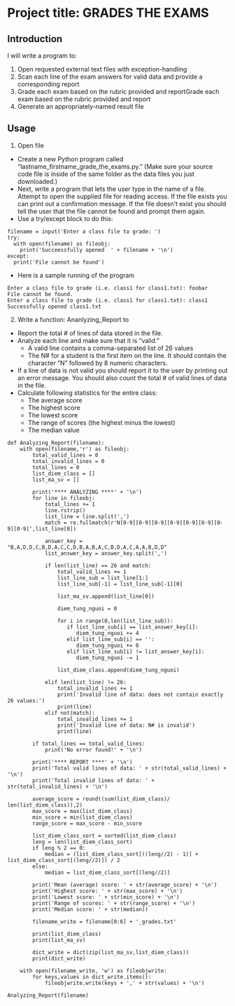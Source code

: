 # Project title: GRADES THE EXAMS
## Introduction

I will write a program to:
1. Open requested external text files with exception-handling
2. Scan each line of the exam answers for valid data and provide a corresponding report
3. Grade each exam based on the rubric provided and reportGrade each exam based on the rubric provided and report
4. Generate an appropriately-named result file

## Usage
1. Open file
- Create a new Python program called “lastname_firstname_grade_the_exams.py.” (Make sure your source code file is inside of the same folder as the data files you just downloaded.)
- Next, write a program that lets the user type in the name of a file. Attempt to open the supplied file for reading access. If the file exists you can print out a confirmation message. If the file doesn’t exist you should tell the user that the file cannot be found and prompt them again.
- Use a try/except block to do this:
```
filename = input('Enter a class file to grade: ')
try:
  with open(filename) as fileobj:
    print('Succeessfully opened  ' + filename + '\n')
except:
  print('File cannot be found')
```
- Here is a sample running of the program
```
Enter a class file to grade (i.e. class1 for class1.txt): foobar
File cannot be found.
Enter a class file to grade (i.e. class1 for class1.txt): class1
Successfully opened class1.txt
```
2. Write a function: Ananlyzing_Report to
- Report the total # of lines of data stored in the file.
- Analyze each line and make sure that it is “valid.”
  -  A valid line contains a comma-separated list of 26 values
  -  The N# for a student is the first item on the line. It should contain the character “N” followed by 8 numeric characters.
- If a line of data is not valid you should report it to the user by printing out an error message. You should also count the total # of valid lines of data in the file.
- Calculate following statistics for the entire class:
  -  The average score
  -  The highest score
  -  The lowest score
  -  The range of scores (the highest minus the lowest)
  -  The median value
```
def Analyzing_Report(filename):
    with open(filename,'r') as fileobj:
        total_valid_lines = 0
        total_invalid_lines = 0
        total_lines = 0
        list_diem_class = []
        list_ma_sv = []
        
        print('**** ANALYZING ****' + '\n')
        for line in fileobj:
            total_lines += 1
            line.rstrip()
            list_line = line.split(',')
            match = re.fullmatch(r'N[0-9][0-9][0-9][0-9][0-9][0-9][0-9][0-9]',list_line[0])
            
            answer_key = "B,A,D,D,C,B,D,A,C,C,D,B,A,B,A,C,B,D,A,C,A,A,B,D,D"
            list_answer_key = answer_key.split(',')
            
            if len(list_line) == 26 and match:             
                total_valid_lines += 1
                list_line_sub = list_line[1:]
                list_line_sub[-1] = list_line_sub[-1][0]
        
                list_ma_sv.append(list_line[0])
                
                diem_tung_nguoi = 0
                
                for i in range(0,len(list_line_sub)):
                   if list_line_sub[i] == list_answer_key[i]:
                      diem_tung_nguoi += 4
                   elif list_line_sub[i] == '':
                      diem_tung_nguoi += 0
                   elif list_line_sub[i] != list_answer_key[i]:
                      diem_tung_nguoi -= 1    

                list_diem_class.append(diem_tung_nguoi)
                
            elif len(list_line) != 26:
                total_invalid_lines += 1
                print('Invalid line of data: does not contain exactly 26 values:')
                print(line)
            elif not(match):
                total_invalid_lines += 1
                print('Invalid line of data: N# is invalid')
                print(line)
        
        if total_lines == total_valid_lines:
            print('No error found!' + '\n')
            
        print('**** REPORT ****' + '\n')        
        print('Total valid lines of data: ' + str(total_valid_lines) + '\n')
        print('Total invalid lines of data: ' + str(total_invalid_lines) + '\n')

        average_score = round((sum(list_diem_class)/ len(list_diem_class)),2)
        max_score = max(list_diem_class)
        min_score = min(list_diem_class)
        range_score = max_score - min_score

        list_diem_class_sort = sorted(list_diem_class)
        leng = len(list_diem_class_sort)
        if leng % 2 == 0:
            median = (list_diem_class_sort[((leng//2) - 1)] + list_diem_class_sort[(leng//2)]) / 2
        else:
            median = list_diem_class_sort[(leng//2)]

        print('Mean (average) score: ' + str(average_score) + '\n')
        print('Highest score: ' + str(max_score) + '\n')
        print('Lowest score: ' + str(min_score) + '\n')
        print('Range of scores: ' + str(range_score) + '\n')
        print('Median score: ' + str(median))

        filename_write = filename[0:6] + '_grades.txt'

        print(list_diem_class)
        print(list_ma_sv)

        dict_write = dict(zip(list_ma_sv,list_diem_class))
        print(dict_write)
        
    with open(filename_write, 'w') as fileobjwrite:
        for keys,values in dict_write.items():
            fileobjwrite.write(keys + ',' + str(values) + '\n')
            
Analyzing_Report(filename)
```

